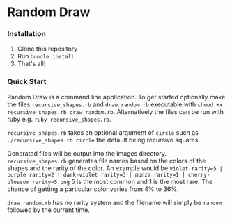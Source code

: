 # Random Draw

### Installation
1. Clone this repository
2. Run `bundle install`
3. That's all!

### Quick Start

Random Draw is a command line application. To get started optionally make the files `recursive_shapes.rb` and `draw_random.rb` executable with `chmod +x recursive_shapes.rb draw_random.rb`. Alternatively the files can be run with ruby e.g. `ruby recursive_shapes.rb`.

`recursive_shapes.rb` takes an optional argument of `circle` such as `./recursive_shapes.rb circle` the default being recursive squares.

Generated files will be output into the images directory. `recursive_shapes.rb` generates file names based on the colors of the shapes and the rarity of the color. An example would be `violet rarity=5 | purple rarity=2 | dark-violet rarity=3 | monza rarity=1 | cherry-blossom rarity=5.png`
5 is the most common and 1 is the most rare. The chance of getting a particular color varies from 4% to 36%.

`draw_random.rb` has no rarity system and the filename will simply be `random_` followed by the current time.